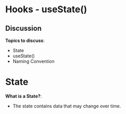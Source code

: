 # Hooks - useState()

## Discussion

**Topics to discuss**:
* State
* useState()
* Naming Convention



# State

**What is a State?**:
* The state contains data that may change over time.
